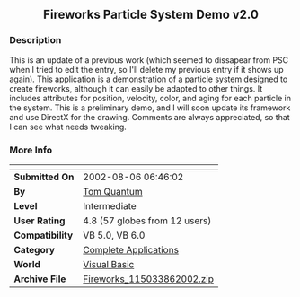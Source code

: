 ﻿<div align="center">

## Fireworks Particle System Demo v2\.0


</div>

### Description

This is an update of a previous work (which seemed to dissapear from PSC when I tried to edit the entry, so I'll delete my previous entry if it shows up again). This application is a demonstration of a particle system designed to create fireworks, although it can easily be adapted to other things. It includes attributes for position, velocity, color, and aging for each particle in the system. This is a preliminary demo, and I will soon update its framework and use DirectX for the drawing. Comments are always appreciated, so that I can see what needs tweaking.
 
### More Info
 


<span>             |<span>
---                |---
**Submitted On**   |2002-08-06 06:46:02
**By**             |[Tom Quantum](https://github.com/Planet-Source-Code/PSCIndex/blob/master/ByAuthor/tom-quantum.md)
**Level**          |Intermediate
**User Rating**    |4.8 (57 globes from 12 users)
**Compatibility**  |VB 5\.0, VB 6\.0
**Category**       |[Complete Applications](https://github.com/Planet-Source-Code/PSCIndex/blob/master/ByCategory/complete-applications__1-27.md)
**World**          |[Visual Basic](https://github.com/Planet-Source-Code/PSCIndex/blob/master/ByWorld/visual-basic.md)
**Archive File**   |[Fireworks\_115033862002\.zip](https://github.com/Planet-Source-Code/tom-quantum-fireworks-particle-system-demo-v2-0__1-37662/archive/master.zip)








